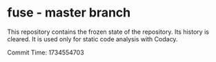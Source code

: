 # fuse - master branch

This repository contains the frozen state of the repository.
Its history is cleared. It is used only for static code
analysis with Codacy.

Commit Time: 1734554703